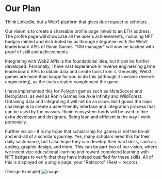 <h1>Our Plan</h1>  
<p>
      Think LinkedIn, but a Web3 platform that gives due respect to scholars.
    </p>
    <p>
      Our vision is to create a shareable profile page linked to an ETH address. The profile page will showcase all the user's achievements, including NFT badges minted and distributed by us through integration with the Web2 leaderboard APIs of Ronin Games. "GM manager" will now be backed with proof of skill and achievements.
    </p>
    <p>
      Integrating with Web2 APIs is the foundational idea, but it can be further developed. Personally, I have vast experience in reverse engineering game leaderboard APIs to obtain data and create tools from it. Generally, Web3 games are more than happy for you to do this (although it involves reverse engineering), as the tools created complement the game.
    </p>
    <p>
      I have implemented this for Polygon games such as MetaSoccer and DerbyStars, as well as Ronin Games like Axie Infinity and WildForest. Obtaining data and integrating it will not be an issue. But I guess the main challenge is to create a user-friendly interface and integration process that can be used by the masses. Ronin ecosystem funds will be used to hire extra developer and designers. Being lean and efficient is the way I work personally.
    </p>
    <p>
     Further vision -  It is my hope that scholarship for games is not the be-all and end-all of a scholar's journey. Yes, many scholars need this for their daily sustenance, but I also hope they can develop their hard skills, such as coding, graphic design, and more. This can be part two of our vision, where we incentivize educational learning and reward completed learning with NFT badges to verify that they have indeed qualified for these skills. All of this is displayed on a single page: your "Rektcord" (Rekt + record).
    </p>

(Design Example)
![image](https://github.com/user-attachments/assets/7072874d-8558-4e61-986d-2be8f1c76f98)
